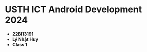 USTH ICT Android Development 2024
========================================

* **22BI13191**
* **Lý Nhật Huy**
* **Class 1**
